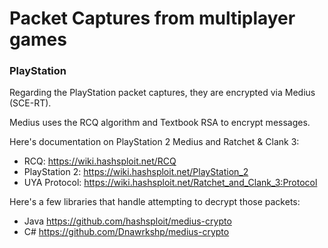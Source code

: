 # Packet Captures from multiplayer games

### PlayStation

Regarding the PlayStation packet captures, they are encrypted via Medius (SCE-RT).

Medius uses the RCQ algorithm and Textbook RSA to encrypt messages.

Here's documentation on PlayStation 2 Medius and Ratchet & Clank 3:

- RCQ: https://wiki.hashsploit.net/RCQ
- PlayStation 2: https://wiki.hashsploit.net/PlayStation_2
- UYA Protocol: https://wiki.hashsploit.net/Ratchet_and_Clank_3:Protocol

Here's a few libraries that handle attempting to decrypt those packets:

- Java https://github.com/hashsploit/medius-crypto
- C# https://github.com/Dnawrkshp/medius-crypto
